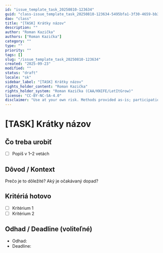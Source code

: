 ```yaml
---
id: "issue_template_task_20250810-123634"
guid: "class-issue_template_task_20250810-123634-5495bfa1-3f30-4659-bb3c-729947c291a6"
dao: "class"
title: "[TASK] Krátky názov"
description: ""
author: "Roman Kazička"
authors: ["Roman Kazička"]
category: ""
type: ""
priority: ""
tags: []
slug: "/issue_template_task_20250810-123634"
created: "2025-09-23"
modified: ""
status: "draft"
locale: "sk"
sidebar_label: "[TASK] Krátky názov"
rights_holder_content: "Roman Kazička"
rights_holder_system: "Roman Kazička (CAA/KNIFE/LetItGrow)"
license: "CC-BY-NC-SA-4.0"
disclaimer: "Use at your own risk. Methods provided as-is; participation is voluntary and context-aware."
---
```

# [TASK] Krátky názov

## Čo treba urobiť
- [ ] Popíš v 1–2 vetách

## Dôvod / Kontext
Prečo je to dôležité? Aký je očakávaný dopad?

## Kritériá hotovo
- [ ] Kritérium 1
- [ ] Kritérium 2

## Odhad / Deadline (voliteľné)
- Odhad: 
- Deadline: 
